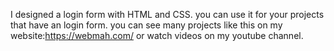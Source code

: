 I designed a login form with HTML and CSS. you can use it for your projects that have an login form. 
you can see many projects like this on my website:https://webmah.com/ or watch videos on my youtube channel.
